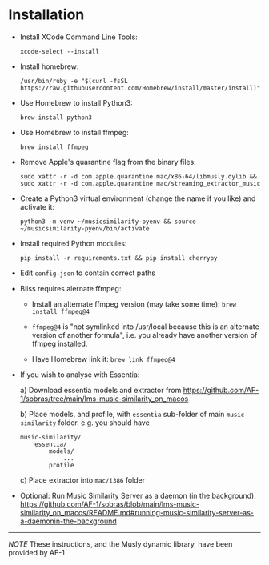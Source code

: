 Installation
============

- Install XCode Command Line Tools:

  `xcode-select --install`

- Install homebrew:

  `/usr/bin/ruby -e "$(curl -fsSL https://raw.githubusercontent.com/Homebrew/install/master/install)"`

- Use Homebrew to install Python3:

  `brew install python3`

- Use Homebrew to install ffmpeg:

  `brew install ffmpeg`

- Remove Apple's quarantine flag from the binary files:

  `sudo xattr -r -d com.apple.quarantine mac/x86-64/libmusly.dylib && sudo xattr -r -d com.apple.quarantine mac/streaming_extractor_music`

- Create a Python3 virtual environment (change the name if you like) and activate it:

  `python3 -m venv ~/musicsimilarity-pyenv && source ~/musicsimilarity-pyenv/bin/activate`

- Install required Python modules:

  `pip install -r requirements.txt && pip install cherrypy`

- Edit `config.json` to contain correct paths

- Bliss requires alernate ffmpeg:

    - Install an alternate ffmpeg version (may take some time):
      `brew install ffmpeg@4`

    - `ffmpeg@4` is "not symlinked into /usr/local because this is an alternate version of another formula", i.e. you already have another version of ffmpeg installed.

    - Have Homebrew link it:
      `brew link ffmpeg@4`

- If you wish to analyse with Essentia:

  a) Download essentia models and extractor from https://github.com/AF-1/sobras/tree/main/lms-music-similarity_on_macos

  b) Place models, and profile, with `essentia` sub-folder of main `music-similarity`
     folder. e.g. you should have

     ```
     music-similarity/
         essentia/
             models/
                 ...
             profile
     ```

  c) Place extractor into `mac/i386` folder

- Optional: Run Music Similarity Server as a daemon (in the background): https://github.com/AF-1/sobras/blob/main/lms-music-similarity_on_macos/README.md#running-music-similarity-server-as-a-daemonin-the-background

---

*NOTE* These instructions, and the Musly dynamic library, have been provided by
AF-1
